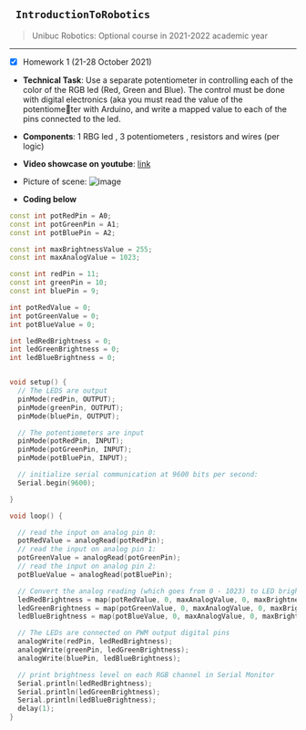 ## ``` IntroductionToRobotics```
> Unibuc Robotics: Optional course in 2021-2022 academic year

---





- [x] Homework 1 (21-28 October 2021)
- **Technical Task**: Use a separate potentiometer in controlling each of the color of the RGB led (Red, Green and Blue). The control must be done
with digital electronics (aka you must read the value of the potentiometer with Arduino, and write a mapped value to each of the pins connected
to the led.
- **Components**: 1 RBG led , 3 potentiometers , resistors and wires (per logic)
- **Video showcase on youtube**: [link](https://youtu.be/mwl70TvYc9E)
- Picture of scene: ![image](https://user-images.githubusercontent.com/19687103/138956180-c529a7b8-f9c2-4b3b-b2d1-6f69311dc443.png)

- **Coding below**

```cpp
const int potRedPin = A0;
const int potGreenPin = A1;
const int potBluePin = A2;

const int maxBrightnessValue = 255;
const int maxAnalogValue = 1023;

const int redPin = 11;
const int greenPin = 10;
const int bluePin = 9;

int potRedValue = 0;
int potGreenValue = 0;
int potBlueValue = 0;

int ledRedBrightness = 0;
int ledGreenBrightness = 0;
int ledBlueBrightness = 0;


void setup() {
  // The LEDS are output
  pinMode(redPin, OUTPUT);
  pinMode(greenPin, OUTPUT);
  pinMode(bluePin, OUTPUT);

  // The potentiometers are input
  pinMode(potRedPin, INPUT);
  pinMode(potGreenPin, INPUT);
  pinMode(potBluePin, INPUT);

  // initialize serial communication at 9600 bits per second:
  Serial.begin(9600);

}

void loop() {

  // read the input on analog pin 0:
  potRedValue = analogRead(potRedPin);
  // read the input on analog pin 1:
  potGreenValue = analogRead(potGreenPin);
  // read the input on analog pin 2:
  potBlueValue = analogRead(potBluePin);

  // Convert the analog reading (which goes from 0 - 1023) to LED brightness (which goes from 0 to 255)
  ledRedBrightness = map(potRedValue, 0, maxAnalogValue, 0, maxBrightnessValue);
  ledGreenBrightness = map(potGreenValue, 0, maxAnalogValue, 0, maxBrightnessValue);
  ledBlueBrightness = map(potBlueValue, 0, maxAnalogValue, 0, maxBrightnessValue);

  // The LEDs are connected on PWM output digital pins
  analogWrite(redPin, ledRedBrightness);
  analogWrite(greenPin, ledGreenBrightness);
  analogWrite(bluePin, ledBlueBrightness);

  // print brightness level on each RGB channel in Serial Monitor
  Serial.println(ledRedBrightness);
  Serial.println(ledGreenBrightness);
  Serial.println(ledBlueBrightness);
  delay(1);
}
```
